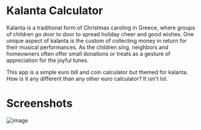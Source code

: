 # Kalanta Calculator
Kalanta is a traditional form of Christmas caroling in Greece, where groups of children go door to door to spread holiday cheer and good wishes. One unique aspect of kalanta is the custom of collecting money in return for their musical performances. As the children sing, neighbors and homeowners often offer small donations or treats as a gesture of appreciation for the joyful tunes.

This app is a simple euro bill and coin calculator but themed for kalanta. How is it any different than any other euro calculator? It isn't lol.

# Screenshots
![image](https://github.com/DarioH0/Kalanta-Calculator/assets/123750271/5c5fef94-02c0-4180-babc-ae6786050c10)
